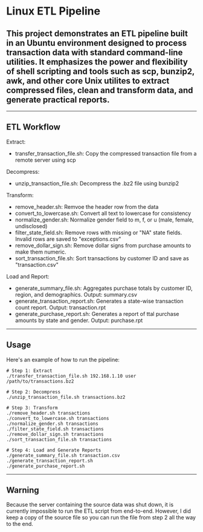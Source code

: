 # Linux ETL Pipeline

## This project demonstrates an ETL pipeline built in an Ubuntu environment designed to process transaction data with standard command-line utilities. It emphasizes the power and flexibility of shell scripting and tools such as scp, bunzip2, awk, and other core Unix utilites to extract compressed files, clean and transform data, and generate practical reports.
-----
## ETL Workflow
Extract: 
- transfer_transaction_file.sh: Copy the compressed transaction file from a remote server using scp 

Decompress: 
- unzip_transaction_file.sh: Decompress the .bz2 file using bunzip2

Transform: 
- remove_header.sh: Remvoe the header row from the data
- convert_to_lowercase.sh: Convert all text to lowercase for consistency
- normalize_gender.sh: Normalize gender field to m, f, or u (male, female, undisclosed)
- filter_state_field.sh: Remove rows with missing or "NA" state fields. Invalid rows are saved to "exceptions.csv"
- remove_dollar_sign.sh: Remove dollar signs from purchase amounts to make them numeric.
- sort_transaction_file.sh: Sort transactions by customer ID and save as "transaction.csv"

Load and Report: 
- generate_summary_file.sh: Aggregates purchase totals by customer ID, region, and demographics. Output: summary.csv
- generate_transaction_report.sh: Generates a state-wise transaction count report. Output: transaction.rpt
- generate_purchase_report.sh: Generates a report of ttal purchase amounts by state and gender. Output: purchase.rpt
-----
## Usage
Here's an example of how to run the pipeline: 
```
# Step 1: Extract
./transfer_transaction_file.sh 192.168.1.10 user /path/to/transactions.bz2

# Step 2: Decompress
./unzip_transaction_file.sh transactions.bz2

# Step 3: Transform
./remove_header.sh transactions
./convert_to_lowercase.sh transactions
./normalize_gender.sh transactions
./filter_state_field.sh transactions
./remove_dollar_sign.sh transactions
./sort_transaction_file.sh transactions

# Step 4: Load and Generate Reports
./generate_summary_file.sh transaction.csv
./generate_transaction_report.sh
./generate_purchase_report.sh
```
-----
## Warning
Because the server containing the source data was shut down, it is currently impossible to run the ETL script from end-to-end. However, I did keep a copy of the source file so you can run the file from step 2 all the way to the end. 

